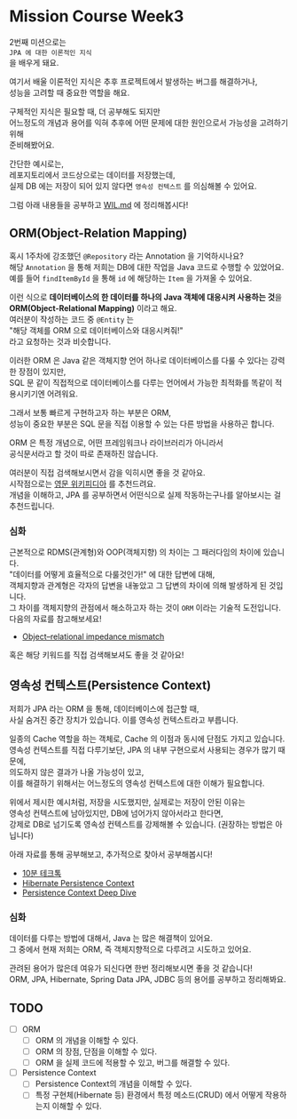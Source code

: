 # Mission Course Week3
2번째 미션으로는  
`JPA 에 대한 이론적인 지식`  
을 배우게 돼요.  

여기서 배울 이론적인 지식은 추후 프로젝트에서 발생하는 버그를 해결하거나,  
성능을 고려할 때 중요한 역할을 해요.

구체적인 지식은 필요할 때, 더 공부해도 되지만  
어느정도의 개념과 용어를 익혀 추후에 어떤 문제에 대한 원인으로서 가능성을 고려하기 위해  
준비해봤어요.

간단한 예시로는,  
레포지토리에서 코드상으로는 데이터를 저장했는데,  
실제 DB 에는 저장이 되어 있지 않다면 `영속성 컨텍스트` 를 의심해볼 수 있어요.
 
그럼 아래 내용들을 공부하고 [WIL.md](../../week3/WIL.md) 에 정리해봅시다!

## ORM(Object-Relation Mapping)
혹시 1주차에 강조했던 `@Repository` 라는 Annotation 을 기억하시나요?  
해당 `Annotation` 을 통해 저희는 DB에 대한 작업을 Java 코드로 수행할 수 있었어요.  
예를 들어 `findItemById` 을 통해 `id` 에 해당하는 `Item` 을 가져올 수 있어요.

이런 식으로 **데이터베이스의 한 데이터를 하나의 Java 객체에 대응시켜 사용하는 것**을  
**ORM(Object-Relational Mapping)** 이라고 해요.  
여러분이 작성하는 코드 중 `@Entity` 는  
"해당 객체를 ORM 으로 데이터베이스와 대응시켜줘!"  
라고 요청하는 것과 비슷합니다.

이러한 ORM 은 Java 같은 객체지향 언어 하나로 데이터베이스를 다룰 수 있다는 강력한 장점이 있지만,  
SQL 문 같이 직접적으로 데이터베이스를 다루는 언어에서 가능한 최적화를 똑같이 적용시키기엔 어려워요.  

그래서 보통 빠르게 구현하고자 하는 부분은 ORM,  
성능이 중요한 부분은 SQL 문을 직접 이용할 수 있는 다른 방법을 사용하곤 합니다.  

ORM 은 특정 개념으로, 어떤 프레임워크나 라이브러리가 아니라서  
공식문서라고 할 것이 따로 존재하진 않습니다.  

여러분이 직접 검색해보시면서 감을 익히시면 좋을 것 같아요.  
시작점으로는 [영문 위키피디아](https://en.wikipedia.org/wiki/Object%E2%80%93relational_mapping) 를 추천드려요.  
개념을 이해하고, JPA 를 공부하면서 어떤식으로 실제 작동하는구나를 알아보시는 걸 추천드립니다.

### 심화
근본적으로 RDMS(관계형)와 OOP(객체지향) 의 차이는 그 패러다임의 차이에 있습니다.  
"데이터를 어떻게 효율적으로 다룰것인가!" 에 대한 답변에 대해,  
객체지향과 관계형은 각자의 답변을 내놓았고 그 답변의 차이에 의해 발생하게 된 것입니다.  
그 차이를 객체지향의 관점에서 해소하고자 하는 것이 `ORM` 이라는 기술적 도전입니다.  
다음의 자료를 참고해보세요!

* [Object–relational impedance mismatch](https://en.wikipedia.org/wiki/Object%E2%80%93relational_impedance_mismatch#Alternative_architectures)

혹은 해당 키워드를 직접 검색해보셔도 좋을 것 같아요!

## 영속성 컨텍스트(Persistence Context)
저희가 JPA 라는 ORM 을 통해, 데이터베이스에 접근할 때,  
사실 숨겨진 중간 장치가 있습니다. 이를 영속성 컨텍스트라고 부릅니다.  

일종의 Cache 역할을 하는 객체로, Cache 의 이점과 동시에 단점도 가지고 있습니다.  
영속성 컨텍스트를 직접 다루기보단, JPA 의 내부 구현으로서 사용되는 경우가 많기 때문에,  
의도하지 않은 결과가 나올 가능성이 있고,  
이를 해결하기 위해서는 어느정도의 영속성 컨텍스트에 대한 이해가 필요합니다.

위에서 제시한 예시처럼, 저장을 시도했지만, 실제로는 저장이 안된 이유는  
영속성 컨텍스트에 남아있지만, DB에 넘어가지 않아서라고 한다면,  
강제로 DB로 넘기도록 영속성 컨텍스트를 강제해볼 수 있습니다. (권장하는 방법은 아닙니다)

아래 자료를 통해 공부해보고, 추가적으로 찾아서 공부해봅시다!

* [10분 테크톡](https://www.youtube.com/watch?v=c4rDrirE7Bc)
* [Hibernate Persistence Context](https://www.baeldung.com/jpa-hibernate-persistence-context)
* [Persistence Context Deep Dive](https://msolo021015.medium.com/jpa-persistence-context-deep-dive-2f36f9bd6214)

### 심화
데이터를 다루는 방법에 대해서, Java 는 많은 해결책이 있어요.  
그 중에서 현재 저희는 ORM, 즉 객체지향적으로 다루려고 시도하고 있어요.  

관려된 용어가 많은데 여유가 되신다면 한번 정리해보시면 좋을 것 같습니다!  
ORM, JPA, Hibernate, Spring Data JPA, JDBC 등의 용어를 공부하고 정리해봐요.

## TODO

- [ ] ORM
  - [ ] ORM 의 개념을 이해할 수 있다.
  - [ ] ORM 의 장점, 단점을 이해할 수 있다.
  - [ ] ORM 을 실제 코드에 적용할 수 있고, 버그를 해결할 수 있다.
- [ ] Persistence Context
  - [ ] Persistence Context의 개념을 이해할 수 있다.
  - [ ] 특정 구현체(Hibernate 등) 환경에서 특정 메소드(CRUD) 에서 어떻게 작용하는지 이해할 수 있다.
